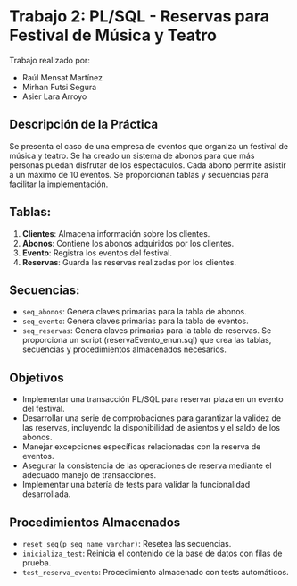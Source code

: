 
# Trabajo 2: PL/SQL - Reservas para Festival de Música y Teatro
Trabajo realizado por:
- Raúl Mensat Martínez
- Mirhan Futsi Segura
- Asier Lara Arroyo
## Descripción de la Práctica
Se presenta el caso de una empresa de eventos que organiza un festival de música y teatro. Se ha creado un sistema de abonos para que más personas puedan disfrutar de los espectáculos. Cada abono permite asistir a un máximo de 10 eventos. Se proporcionan tablas y secuencias para facilitar la implementación.

## Tablas:

1. **Clientes**: Almacena información sobre los clientes.
2. **Abonos**: Contiene los abonos adquiridos por los clientes.
3. **Evento**: Registra los eventos del festival.
4. **Reservas**: Guarda las reservas realizadas por los clientes.

## Secuencias:
- `seq_abonos`: Genera claves primarias para la tabla de abonos.
- `seq_evento`: Genera claves primarias para la tabla de eventos.
- `seq_reservas`: Genera claves primarias para la tabla de reservas.
Se proporciona un script (reservaEvento_enun.sql) que crea las tablas, secuencias y procedimientos almacenados necesarios.

## Objetivos

- Implementar una transacción PL/SQL para reservar plaza en un evento del festival.
- Desarrollar una serie de comprobaciones para garantizar la validez de las reservas, incluyendo la disponibilidad de asientos y el saldo de los abonos.
- Manejar excepciones específicas relacionadas con la reserva de eventos.
- Asegurar la consistencia de las operaciones de reserva mediante el adecuado manejo de transacciones.
- Implementar una batería de tests para validar la funcionalidad desarrollada.

## Procedimientos Almacenados

- `reset_seq(p_seq_name varchar)`: Resetea las secuencias.
- `inicializa_test`: Reinicia el contenido de la base de datos con filas de prueba.
- `test_reserva_evento`: Procedimiento almacenado con tests automáticos.

